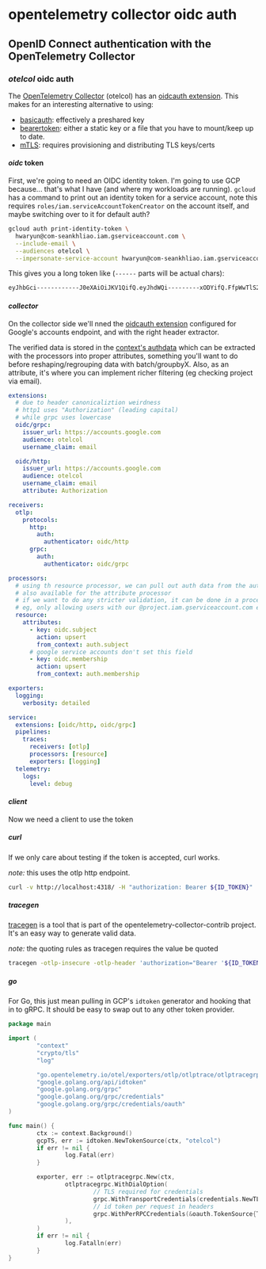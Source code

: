 # opentelemetry collector oidc auth

## OpenID Connect authentication with the OpenTelemetry Collector

### _otelcol_ oidc auth

The [OpenTelemetry Collector](https://github.com/open-telemetry/opentelemetry-collector)
(otelcol)
has an [oidcauth extension](https://github.com/open-telemetry/opentelemetry-collector-contrib/tree/main/extension/oidcauthextension).
This makes for an interesting alternative to using:

- [basicauth](https://github.com/open-telemetry/opentelemetry-collector-contrib/tree/main/extension/basicauthextension):
  effectively a preshared key
- [bearertoken](https://github.com/open-telemetry/opentelemetry-collector-contrib/tree/main/extension/bearertokenauthextension):
  either a static key or a file that you have to mount/keep up to date.
- [mTLS](https://github.com/open-telemetry/opentelemetry-collector/tree/main/config/configtls):
  requires provisioning and distributing TLS keys/certs

#### _oidc_ token

First, we're going to need an OIDC identity token.
I'm going to use GCP because... that's what I have (and where my workloads are running).
`gcloud` has a command to print out an identity token for a service account,
note this requires `roles/iam.serviceAccountTokenCreator` on the account itself,
and maybe switching over to it for default auth?

```sh
gcloud auth print-identity-token \
  hwaryun@com-seankhliao.iam.gserviceaccount.com \
  --include-email \
  --audiences otelcol \
  --impersonate-service-account hwaryun@com-seankhliao.iam.gserviceaccount.com
```

This gives you a long token like (`------` parts will be actual chars):

```txt
eyJhbGci------------J0eXAiOiJKV1QifQ.eyJhdWQi---------xODYifQ.FfpWwTlS24zl------v3pRd33tZmQgq1gLabQ
```

#### _collector_

On the collector side we'll nned the 
[oidcauth extension](https://github.com/open-telemetry/opentelemetry-collector-contrib/tree/main/extension/oidcauthextension)
configured for Google's accounts endpoint,
and with the right header extractor.

The verified data is stored in the 
[context's authdata](https://github.com/open-telemetry/opentelemetry-collector-contrib/blob/1ab871940dbe9fa728fb5e7e6b4d5248fb91d454/extension/oidcauthextension/authdata.go#L27)
which can be extracted with the processors into proper attributes,
something you'll want to do before reshaping/regrouping data with batch/groupbyX.
Also, as an attribute, it's where you can implement richer filtering (eg checking project via email).

```yaml
extensions:
  # due to header canonicaliztion weirdness
  # http1 uses "Authorization" (leading capital)
  # while grpc uses lowercase
  oidc/grpc:
    issuer_url: https://accounts.google.com
    audience: otelcol
    username_claim: email

  oidc/http:
    issuer_url: https://accounts.google.com
    audience: otelcol
    username_claim: email
    attribute: Authorization

receivers:
  otlp:
    protocols:
      http:
        auth:
          authenticator: oidc/http
      grpc:
        auth:
          authenticator: oidc/grpc

processors:
  # using th resource processor, we can pull out auth data from the auth. * context
  # also available for the attribute processor
  # if we want to do any stricter validation, it can be done in a processor
  # eg, only allowing users with our @project.iam.gserviceaccount.com emails
  resource:
    attributes:
      - key: oidc.subject
        action: upsert
        from_context: auth.subject
      # google service accounts don't set this field
      - key: oidc.membership
        action: upsert
        from_context: auth.membership

exporters:
  logging:
    verbosity: detailed

service:
  extensions: [oidc/http, oidc/grpc]
  pipelines:
    traces:
      receivers: [otlp]
      processors: [resource]
      exporters: [logging]
  telemetry:
    logs:
      level: debug
```

#### _client_

Now we need a client to use the token

##### _curl_

If we only care about testing if the token is accepted, curl works.

_note:_ this uses the otlp http endpoint.

```sh
curl -v http://localhost:4318/ -H "authorization: Bearer ${ID_TOKEN}"
```

##### _tracegen_

[tracegen](https://github.com/open-telemetry/opentelemetry-collector-contrib/tree/main/cmd/tracegen)
is a tool that is part of the opentelemetry-collector-contrib project.
It's an easy way to generate valid data.

_note:_ the quoting rules as tracegen requires the value be quoted

```sh
tracegen -otlp-insecure -otlp-header 'authorization="Bearer '${ID_TOKEN}'"'
```

##### _go_

For Go, this just mean pulling in GCP's `idtoken` generator and hooking that in to gRPC.
It should be easy to swap out to any other token provider.

```go
package main

import (
        "context"
        "crypto/tls"
        "log"

        "go.opentelemetry.io/otel/exporters/otlp/otlptrace/otlptracegrpc"
        "google.golang.org/api/idtoken"
        "google.golang.org/grpc"
        "google.golang.org/grpc/credentials"
        "google.golang.org/grpc/credentials/oauth"
)

func main() {
        ctx := context.Background()
        gcpTS, err := idtoken.NewTokenSource(ctx, "otelcol")
        if err != nil {
                log.Fatal(err)
        }

        exporter, err := otlptracegrpc.New(ctx,
                otlptracegrpc.WithDialOption(
                        // TLS required for credentials
                        grpc.WithTransportCredentials(credentials.NewTLS(&tls.Config{InsecureSkipVerify: true})),
                        // id token per request in headers
                        grpc.WithPerRPCCredentials(&oauth.TokenSource{TokenSource: gcpTS}),
                ),
        )
        if err != nil {
                log.Fatalln(err)
        }
}

```
